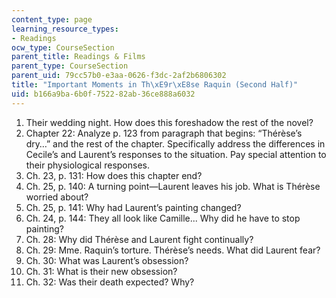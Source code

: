 ```yaml
---
content_type: page
learning_resource_types:
- Readings
ocw_type: CourseSection
parent_title: Readings & Films
parent_type: CourseSection
parent_uid: 79cc57b0-e3aa-0626-f3dc-2af2b6806302
title: "Important Moments in Th\xE9r\xE8se Raquin (Second Half)"
uid: b166a9ba-6b0f-7522-82ab-36ce888a6032
---
```


1.  Their wedding night. How does this foreshadow the rest of the novel?
2.  Chapter 22: Analyze p. 123 from paragraph that begins: “Thérèse’s dry…” and the rest of the chapter. Specifically address the differences in Cecile’s and Laurent’s responses to the situation. Pay special attention to their physiological responses.
3.  Ch. 23, p. 131: How does this chapter end?
4.  Ch. 25, p. 140: A turning point—Laurent leaves his job. What is Thérèse worried about?
5.  Ch. 25, p. 141: Why had Laurent’s painting changed?
6.  Ch. 24, p. 144: They all look like Camille... Why did he have to stop painting?
7.  Ch. 28: Why did Thérèse and Laurent fight continually?
8.  Ch. 29: Mme. Raquin’s torture. Thérèse’s needs. What did Laurent fear?
9.  Ch. 30: What was Laurent’s obsession?
10.  Ch. 31: What is their new obsession?
11.  Ch. 32: Was their death expected? Why?